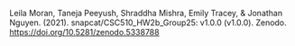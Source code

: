 Leila Moran, Taneja Peeyush, Shraddha Mishra, Emily Tracey, & Jonathan Nguyen. (2021). snapcat/CSC510_HW2b_Group25: v1.0.0 (v1.0.0). Zenodo. https://doi.org/10.5281/zenodo.5338788
